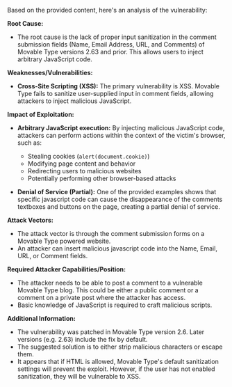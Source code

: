 Based on the provided content, here's an analysis of the vulnerability:

**Root Cause:**

*   The root cause is the lack of proper input sanitization in the comment submission fields (Name, Email Address, URL, and Comments) of Movable Type versions 2.63 and prior. This allows users to inject arbitrary JavaScript code.

**Weaknesses/Vulnerabilities:**

*   **Cross-Site Scripting (XSS):** The primary vulnerability is XSS. Movable Type fails to sanitize user-supplied input in comment fields, allowing attackers to inject malicious JavaScript.

**Impact of Exploitation:**

*   **Arbitrary JavaScript execution:** By injecting malicious JavaScript code, attackers can perform actions within the context of the victim's browser, such as:
    *   Stealing cookies (`alert(document.cookie)`)
    *   Modifying page content and behavior
    *   Redirecting users to malicious websites
    *   Potentially performing other browser-based attacks

*   **Denial of Service (Partial):** One of the provided examples shows that specific javascript code can cause the disappearance of the comments textboxes and buttons on the page, creating a partial denial of service.

**Attack Vectors:**

*   The attack vector is through the comment submission forms on a Movable Type powered website.
*   An attacker can insert malicious javascript code into the Name, Email, URL, or Comment fields.

**Required Attacker Capabilities/Position:**

*   The attacker needs to be able to post a comment to a vulnerable Movable Type blog. This could be either a public comment or a comment on a private post where the attacker has access.
*   Basic knowledge of JavaScript is required to craft malicious scripts.

**Additional Information:**

*   The vulnerability was patched in Movable Type version 2.6. Later versions (e.g. 2.63) include the fix by default.
*   The suggested solution is to either strip malicious characters or escape them.
*   It appears that if HTML is allowed, Movable Type's default sanitization settings will prevent the exploit. However, if the user has not enabled sanitization, they will be vulnerable to XSS.
